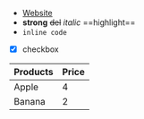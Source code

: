 - [Website](https://markmap.js.org/)
- **strong** ~~del~~ *italic* ==highlight==
- `inline code`
- [x] checkbox


| Products | Price |
|-|-|
| Apple | 4 |
| Banana | 2 |